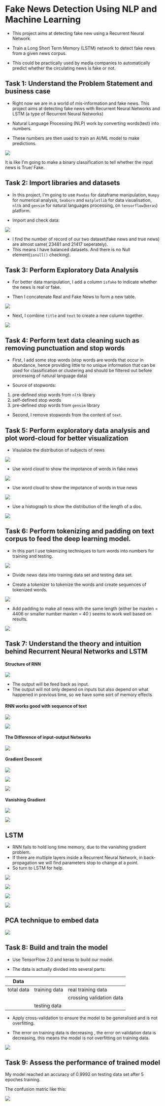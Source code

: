 # Fake News Detection Using NLP and Machine Learning

* This project aims at detecting fake new using a Recurrent Neural Network. 

* Train a Long Short Term Memory (LSTM) network to detect fake news from a given news corpus. 

* This could be practically used by media companies to automatically predict whether the circulating news is fake or not. 

## Task 1: Understand the Problem Statement and business case

* Right now we are in a world of mis-information and fake news. This project aims at detecting fake news with Recurrent Neural Networks and LSTM (a type of Recurrent Neural Networks)

* Natural Language Processing (NLP) work by converting words(text) into numbers. 

* These numbers are then used to train an AI/ML model to make predictions.

![](https://github.com/tsheng0315/Projects-on-CV/blob/main/Fake%20News%20Detection%20with%20Machine%20Learning/graphs/task%201%20intro.png)

It is like I'm going to make a binary classification to tell whether the input news is True/ Fake. 
 
## Task 2: Import libraries and datasets

* In this project, I'm going to use `Pandas` for dataframe manipulation, `Numpy` for numerical analysis, `Seaborn` and `matplotlib` for data visualisation, `nltk` and `gensim` for natural languages processing, on `tensorflow`(`keras`) platform.

* Import and check data: 

![](https://github.com/Gravel-yard/FakeNewsDetector-data/blob/main/graphs/task%202%20true%20news.png)

* I find the number of record of our two dataset(fake news and true news) are almost same( 23481 and 21417 seperately). 
* This means I have balanced datasets. And there is no Null element(`isnull()` checking).

## Task 3: Perform Exploratory Data Analysis 

* For better data manipulation, I add a column `isfake` to indicate whether the news is real or fake. 

* Then I concatenate Real and Fake News to form a new table.

![](https://github.com/Gravel-yard/FakeNewsDetector-data/blob/main/graphs/task%203%20concat%20two%20table%20into%20one%20table%20.png)

* Next, I combine `title` and `text` to create a new column together.

![](https://github.com/Gravel-yard/FakeNewsDetector-data/blob/main/graphs/task%203%20title%2Btext.png)

## Task 4: Perform text data cleaning such as removing punctuation and stop words

* First, I add some stop words (stop words are words that occur in abundance, hence providing little to no unique information that can be used for classification or clustering and should be filtered out before processing of natural language data)

* Source of stopwords:

1. pre-defined stop words from `nltk` library
2. self-defined stop words
3. pre-defined stop words from `gensim` library

* Second, I remove stopwords from the content of `text`.

## Task 5: Perform exploratory data analysis and plot word-cloud for better visualization

* Visulalize the distribution of subjects of news

![](https://github.com/Gravel-yard/FakeNewsDetector-data/blob/main/graphs/task%205%20show%20subject.png)

* Use word cloud to show the impotance of words in fake news

![](https://github.com/Gravel-yard/FakeNewsDetector-data/blob/main/graphs/task%205%20fake%20news%20word%20cloud.png)


* Use word cloud to show the impotance of words in true news

![](https://github.com/Gravel-yard/FakeNewsDetector-data/blob/main/graphs/task%205%20true%20new%20word%20cloud.png)

* Use a histograph to show the distribution of the length of a doc.

![](https://github.com/Gravel-yard/FakeNewsDetector-data/blob/main/graphs/task%205%20length%20of%20one%20doc.png)

## Task 6: Perform tokenizing and padding on text corpus to feed the deep learning model.

* In this part I use tokenizing techniques to turn words into numbers for training and testing.

![](https://github.com/Gravel-yard/FakeNewsDetector-data/blob/main/graphs/task%206%20token.png)

* Divide news data into training data set and testing data set.

* Create a tokenizer to tokenize the words and create sequences of tokenized words.

![](https://github.com/Gravel-yard/FakeNewsDetector-data/blob/main/graphs/task%206%20encoding%20text%20.png)

* Add padding to make all news with the same length (either be maxlen = 4406 or smaller number maxlen = 40 ) seems to work well based on results.

![](https://github.com/Gravel-yard/FakeNewsDetector-data/blob/main/graphs/task%206%20padding.png)

## Task 7: Understand the theory and intuition behind Recurrent Neural Networks and LSTM

#### Structure of RNN

![](https://github.com/Gravel-yard/FakeNewsDetector-data/blob/main/graphs/task%207%20RNN%20into%201.png)

* The output will be feed back as input. 
* The output will not only depend on inputs but also depend on what happened in previous time, so we have some sort of memory effects

#### RNN works good with sequence of text 

![](https://github.com/Gravel-yard/FakeNewsDetector-data/blob/main/graphs/task%207%20RNN%202%20architecture%20.png)

![](https://github.com/Gravel-yard/FakeNewsDetector-data/blob/main/graphs/task%207%20rnn%203%20why%20special.png)

#### The Difference of input-output Networks

![](https://github.com/Gravel-yard/FakeNewsDetector-data/blob/main/graphs/task%207%20rnn%204%20why%20special.png)

#### Gradient Descent

![](https://github.com/Gravel-yard/FakeNewsDetector-data/blob/main/graphs/task%207%20rnn%205%20gradient%20descent.png)

![](https://github.com/Gravel-yard/FakeNewsDetector-data/blob/main/graphs/task%207%20rnn%206%20gradient%20descent.png)

![](https://github.com/Gravel-yard/FakeNewsDetector-data/blob/main/graphs/task%207%20rnn%207%20gradient%20descent.png)

#### Vanishing Gradient

![](https://github.com/Gravel-yard/FakeNewsDetector-data/blob/main/graphs/task%207%20rnn%208%20vanishing%20gradient.png)

![](https://github.com/Gravel-yard/FakeNewsDetector-data/blob/main/graphs/task%207%20rnn%209%20vanishing%20gradient.png)

## LSTM 

* RNN fails to hold long time memory, due to the vanishing gradient problem.
* If there are multiple layers inside a Recurrent Neural Network, in back-propagation we will find parameters stop to change at a point. 
* So turn to LSTM for help.

![](https://github.com/Gravel-yard/FakeNewsDetector-data/blob/main/graphs/task%208%20LSTM.png)

![](https://github.com/Gravel-yard/FakeNewsDetector-data/blob/main/graphs/task%208%20lstm%202.png)

![](https://github.com/Gravel-yard/FakeNewsDetector-data/blob/main/graphs/task%208%20lstm%203.png)

![](https://github.com/Gravel-yard/FakeNewsDetector-data/blob/main/graphs/task%208%20lstm%204.png)

## PCA technique to embed data

![](https://github.com/Gravel-yard/FakeNewsDetector-data/blob/main/graphs/task%209%20-1.png)

## Task 8: Build and train the model

* Use TensorFlow 2.0 and keras to build our model. 

* The data is actually divided into several parts: 

|     Data   |               |                          |
|------------|---------------|--------------------------|
|  total data| training data | real training data       |
|            |               |crossing validation data  |
|            | testing data  |                          |

* Apply cross-validation to ensure the model to be generalised and is not overfitting. 

* The error on training data is decreasing , the error on validation data is decreasing, this means the model is not overfitting on training data. 

![](https://github.com/Gravel-yard/FakeNewsDetector-data/blob/main/graphs/task%209%20training%20result.png)

## Task 9: Assess the performance of trained model

My model reached an accuracy of 0.9992 on testing data set after 5 epoches training.  

The confusion matric like this: 

![](https://github.com/Gravel-yard/FakeNewsDetector-data/blob/main/graphs/task%2010%20confusion%20matric.png)




